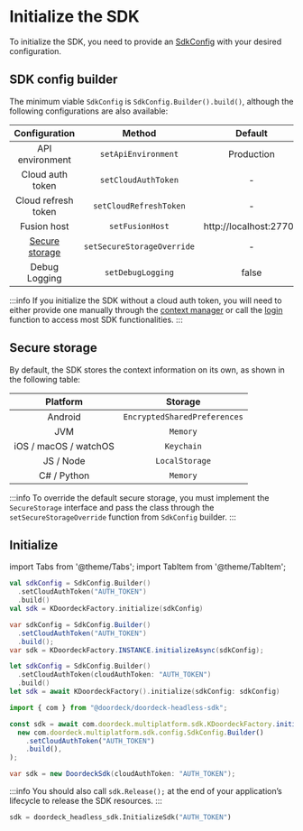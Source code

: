 # Initialize the SDK

To initialize the SDK, you need to provide an [SdkConfig](#sdk-config-builder) with your desired configuration.

## SDK config builder

The minimum viable `SdkConfig` is `SdkConfig.Builder().build()`, although the following configurations are also available:

|           Configuration           |           Method            |        Default         |
|:---------------------------------:|:---------------------------:|:----------------------:|
|          API environment          |     `setApiEnvironment`     |       Production       |
|         Cloud auth token          |     `setCloudAuthToken`     |           -            |
|        Cloud refresh token        |   `setCloudRefreshToken`    |           -            |
|            Fusion host            |       `setFusionHost`       | http://localhost:27700 |
| [Secure storage](#secure-storage) | `setSecureStorageOverride`  |           -            |
|           Debug Logging           |      `setDebugLogging`      |         false          |

:::info
If you initialize the SDK without a cloud auth token, you will need to either provide one manually through the [context manager](context-manager.md#set-cloud-auth-token) or call the [login](accountless.md#login) function to access most SDK functionalities.
:::

## Secure storage

By default, the SDK stores the context information on its own, as shown in the following table:

|       Platform        |            Storage             |
|:---------------------:|:------------------------------:|
|        Android        |  `EncryptedSharedPreferences`  |
|          JVM          |            `Memory`            |
| iOS / macOS / watchOS |           `Keychain`           |
|       JS / Node       |         `LocalStorage`         |
|      C# / Python      |            `Memory`            |

:::info
To override the default secure storage, you must implement the `SecureStorage` interface and pass the class through the `setSecureStorageOverride` function from `SdkConfig` builder.
:::

## Initialize

import Tabs from '@theme/Tabs';
import TabItem from '@theme/TabItem';

<Tabs groupId="programming-language">
<TabItem value="kotlin" label="Kotlin">

```kotlin showLineNumbers
val sdkConfig = SdkConfig.Builder()
  .setCloudAuthToken("AUTH_TOKEN")
  .build()
val sdk = KDoordeckFactory.initialize(sdkConfig)
```

</TabItem>
<TabItem value="java" label="Java">

```java showLineNumbers
var sdkConfig = SdkConfig.Builder()
  .setCloudAuthToken("AUTH_TOKEN")
  .build(); 
var sdk = KDoordeckFactory.INSTANCE.initializeAsync(sdkConfig);
```

</TabItem>
<TabItem value="swift" label="Swift">

```swift showLineNumbers
let sdkConfig = SdkConfig.Builder()
  .setCloudAuthToken(cloudAuthToken: "AUTH_TOKEN")
  .build()
let sdk = await KDoordeckFactory().initialize(sdkConfig: sdkConfig)
```

</TabItem>
<TabItem value="js" label="JavaScript">

```javascript showLineNumbers
import { com } from "@doordeck/doordeck-headless-sdk";

const sdk = await com.doordeck.multiplatform.sdk.KDoordeckFactory.initialize(
  new com.doordeck.multiplatform.sdk.config.SdkConfig.Builder()
    .setCloudAuthToken("AUTH_TOKEN")
    .build(),
);
```

</TabItem>
<TabItem value="csharp" label="C#">

```csharp showLineNumbers
var sdk = new DoordeckSdk(cloudAuthToken: "AUTH_TOKEN");
```

:::info
You should also call `sdk.Release();` at the end of your application’s lifecycle to release the SDK resources.
:::

</TabItem>
<TabItem value="python" label="Python">

```python showLineNumbers
sdk = doordeck_headless_sdk.InitializeSdk("AUTH_TOKEN")
```

</TabItem>
</Tabs>
